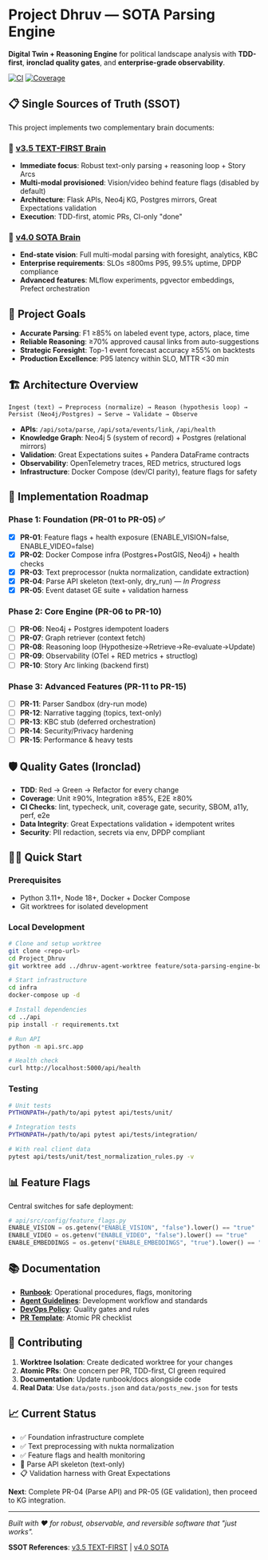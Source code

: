 # Project Dhruv — SOTA Parsing Engine

**Digital Twin + Reasoning Engine** for political landscape analysis with **TDD-first**, **ironclad quality gates**, and **enterprise-grade observability**.

[![CI](https://github.com/your-org/Project_Dhruv/actions/workflows/ironclad.yml/badge.svg)](https://github.com/your-org/Project_Dhruv/actions/workflows/ironclad.yml)
[![Coverage](https://img.shields.io/badge/coverage-95%2B%25-brightgreen)](https://github.com/your-org/Project_Dhruv/actions/workflows/ironclad.yml)

## 📋 Single Sources of Truth (SSOT)

This project implements two complementary brain documents:

### 🧠 [v3.5 TEXT-FIRST Brain](Brains%20🧠/PROJECT_DHRUV_SOTA_BRAIN_v3.5_TEXT_FIRST%20(1).md)
- **Immediate focus**: Robust text-only parsing + reasoning loop + Story Arcs
- **Multi-modal provisioned**: Vision/video behind feature flags (disabled by default)
- **Architecture**: Flask APIs, Neo4j KG, Postgres mirrors, Great Expectations validation
- **Execution**: TDD-first, atomic PRs, CI-only "done"

### 🧠 [v4.0 SOTA Brain](Brains%20🧠/PROJECT_DHRUV_SOTA_BRAIN_v4.0_SOTA.md)
- **End-state vision**: Full multi-modal parsing with foresight, analytics, KBC
- **Enterprise requirements**: SLOs ≤800ms P95, 99.5% uptime, DPDP compliance
- **Advanced features**: MLflow experiments, pgvector embeddings, Prefect orchestration

## 🎯 Project Goals

- **Accurate Parsing**: F1 ≥85% on labeled event type, actors, place, time
- **Reliable Reasoning**: ≥70% approved causal links from auto-suggestions
- **Strategic Foresight**: Top-1 event forecast accuracy ≥55% on backtests
- **Production Excellence**: P95 latency within SLO, MTTR <30 min

## 🏗️ Architecture Overview

```
Ingest (text) → Preprocess (normalize) → Reason (hypothesis loop) → Persist (Neo4j/Postgres) → Serve → Validate → Observe
```

- **APIs**: `/api/sota/parse`, `/api/sota/events/link`, `/api/health`
- **Knowledge Graph**: Neo4j 5 (system of record) + Postgres (relational mirrors)
- **Validation**: Great Expectations suites + Pandera DataFrame contracts
- **Observability**: OpenTelemetry traces, RED metrics, structured logs
- **Infrastructure**: Docker Compose (dev/CI parity), feature flags for safety

## 🚀 Implementation Roadmap

### Phase 1: Foundation (PR-01 to PR-05) ✅
- [x] **PR-01**: Feature flags + health exposure (ENABLE_VISION=false, ENABLE_VIDEO=false)
- [x] **PR-02**: Docker Compose infra (Postgres+PostGIS, Neo4j) + health checks
- [x] **PR-03**: Text preprocessor (nukta normalization, candidate extraction)
- [x] **PR-04**: Parse API skeleton (text-only, dry_run) — *In Progress*
- [x] **PR-05**: Event dataset GE suite + validation harness

### Phase 2: Core Engine (PR-06 to PR-10)
- [ ] **PR-06**: Neo4j + Postgres idempotent loaders
- [ ] **PR-07**: Graph retriever (context fetch)
- [ ] **PR-08**: Reasoning loop (Hypothesize→Retrieve→Re-evaluate→Update)
- [ ] **PR-09**: Observability (OTel + RED metrics + structlog)
- [ ] **PR-10**: Story Arc linking (backend first)

### Phase 3: Advanced Features (PR-11 to PR-15)
- [ ] **PR-11**: Parser Sandbox (dry-run mode)
- [ ] **PR-12**: Narrative tagging (topics, text-only)
- [ ] **PR-13**: KBC stub (deferred orchestration)
- [ ] **PR-14**: Security/Privacy hardening
- [ ] **PR-15**: Performance & heavy tests

## 🛡️ Quality Gates (Ironclad)

- **TDD**: Red → Green → Refactor for every change
- **Coverage**: Unit ≥90%, Integration ≥85%, E2E ≥80%
- **CI Checks**: lint, typecheck, unit, coverage gate, security, SBOM, a11y, perf, e2e
- **Data Integrity**: Great Expectations validation + idempotent writes
- **Security**: PII redaction, secrets via env, DPDP compliant

## 🏃‍♂️ Quick Start

### Prerequisites
- Python 3.11+, Node 18+, Docker + Docker Compose
- Git worktrees for isolated development

### Local Development
```bash
# Clone and setup worktree
git clone <repo-url>
cd Project_Dhruv
git worktree add ../dhruv-agent-worktree feature/sota-parsing-engine-bootstrap

# Start infrastructure
cd infra
docker-compose up -d

# Install dependencies
cd ../api
pip install -r requirements.txt

# Run API
python -m api.src.app

# Health check
curl http://localhost:5000/api/health
```

### Testing
```bash
# Unit tests
PYTHONPATH=/path/to/api pytest api/tests/unit/

# Integration tests
PYTHONPATH=/path/to/api pytest api/tests/integration/

# With real client data
pytest api/tests/unit/test_normalization_rules.py -v
```

## 📊 Feature Flags

Central switches for safe deployment:

```python
# api/src/config/feature_flags.py
ENABLE_VISION = os.getenv("ENABLE_VISION", "false").lower() == "true"      # Default: OFF
ENABLE_VIDEO = os.getenv("ENABLE_VIDEO", "false").lower() == "true"       # Default: OFF  
ENABLE_EMBEDDINGS = os.getenv("ENABLE_EMBEDDINGS", "true").lower() == "true"  # Default: ON
```

## 📚 Documentation

- **[Runbook](runbook.md)**: Operational procedures, flags, monitoring
- **[Agent Guidelines](AGENTS.md)**: Development workflow and standards
- **[DevOps Policy](.agent-policy/devops_agent_policy.yaml)**: Quality gates and rules
- **[PR Template](.github/pull_request_template.md)**: Atomic PR checklist

## 🤝 Contributing

1. **Worktree Isolation**: Create dedicated worktree for your changes
2. **Atomic PRs**: One concern per PR, TDD-first, CI green required
3. **Documentation**: Update runbook/docs alongside code
4. **Real Data**: Use `data/posts.json` and `data/posts_new.json` for tests

## 📈 Current Status

- ✅ Foundation infrastructure complete
- ✅ Text preprocessing with nukta normalization
- ✅ Feature flags and health monitoring
- 🚧 Parse API skeleton (text-only)
- 📋 Validation harness with Great Expectations

**Next**: Complete PR-04 (Parse API) and PR-05 (GE validation), then proceed to KG integration.

---

*Built with ❤️ for robust, observable, and reversible software that "just works".*

**SSOT References**: [v3.5 TEXT-FIRST](Brains%20🧠/PROJECT_DHRUV_SOTA_BRAIN_v3.5_TEXT_FIRST%20(1).md) | [v4.0 SOTA](Brains%20🧠/PROJECT_DHRUV_SOTA_BRAIN_v4.0_SOTA.md)